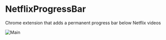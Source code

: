 # NetflixProgressBar
Chrome extension that adds a permanent progress bar below Netflix videos

![Main](https://user-images.githubusercontent.com/64152538/121477869-5a2b5a00-c996-11eb-8c88-eb8ae53ab921.PNG)
